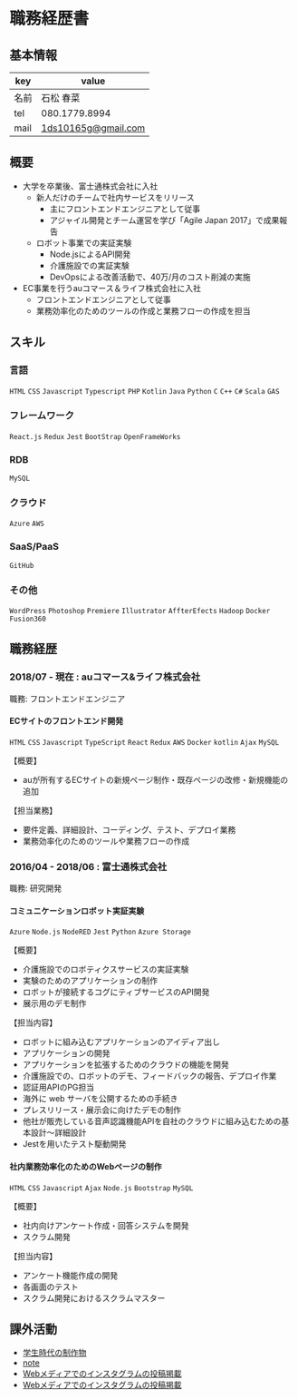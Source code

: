 # 職務経歴書

## 基本情報

|key|value|
|---|-----|
|名前|石松 春菜|
|tel|080.1779.8994|
|mail|1ds10165g@gmail.com|

## 概要
- 大学を卒業後、富士通株式会社に入社
  - 新人だけのチームで社内サービスをリリース
    - 主にフロントエンドエンジニアとして従事
    - アジャイル開発とチーム運営を学び「Agile Japan 2017」で成果報告
  - ロボット事業での実証実験
    - Node.jsによるAPI開発
    - 介護施設での実証実験
    - DevOpsによる改善活動で、40万/月のコスト削減の実施
- EC事業を行うauコマース＆ライフ株式会社に入社
  - フロントエンドエンジニアとして従事
  - 業務効率化のためのツールの作成と業務フローの作成を担当

## スキル

### 言語
`HTML` `CSS` `Javascript` `Typescript` `PHP` `Kotlin` `Java` `Python` `C` `C++` `C#` `Scala` `GAS`

### フレームワーク

`React.js` `Redux` `Jest` `BootStrap` `OpenFrameWorks`

### RDB
`MySQL`

### クラウド
`Azure` `AWS`

### SaaS/PaaS
`GitHub`

### その他
`WordPress` `Photoshop` `Premiere` `Illustrator` `AffterEfects` `Hadoop` `Docker` `Fusion360`


## 職務経歴

### 2018/07 - 現在 : auコマース&ライフ株式会社

職務: フロントエンドエンジニア

#### ECサイトのフロントエンド開発
`HTML` `CSS` `Javascript` `TypeScript` `React` `Redux` `AWS` `Docker` `kotlin` `Ajax` `MySQL`

【概要】
- auが所有するECサイトの新規ページ制作・既存ページの改修・新規機能の追加

【担当業務】
- 要件定義、詳細設計、コーディング、テスト、デプロイ業務
- 業務効率化のためのツールや業務フローの作成

### 2016/04 - 2018/06 : 富士通株式会社

職務: 研究開発

#### コミュニケーションロボット実証実験
`Azure` `Node.js` `NodeRED` `Jest` `Python` `Azure Storage`

【概要】
- 介護施設でのロボティクスサービスの実証実験
- 実験のためのアプリケーションの制作
- ロボットが接続するコグにティブサービスのAPI開発
- 展示用のデモ制作

【担当内容】
- ロボットに組み込むアプリケーションのアイディア出し
- アプリケーションの開発
- アプリケーションを拡張するためのクラウドの機能を開発
- 介護施設での、ロボットのデモ、フィードバックの報告、デプロイ作業
- 認証用APIのPG担当
- 海外に web サーバを公開するための手続き
- プレスリリース・展示会に向けたデモの制作
- 他社が販売している音声認識機能APIを自社のクラウドに組み込むための基本設計〜詳細設計
- Jestを用いたテスト駆動開発

#### 社内業務効率化のためのWebページの制作
`HTML` `CSS` `Javascript` `Ajax` `Node.js` `Bootstrap` `MySQL`

【概要】
- 社内向けアンケート作成・回答システムを開発
- スクラム開発

【担当内容】
- アンケート機能作成の開発
- 各画面のテスト
- スクラム開発におけるスクラムマスター

## 課外活動

* [学生時代の制作物](https://1ds10165g.wixsite.com/portfolio/portfolio)
* [note](https://note.com/haruna_new_elite)
* [Webメディアでのインスタグラムの投稿掲載](https://nlab.itmedia.co.jp/nl/spv/2011/28/news006.html)
* [Webメディアでのインスタグラムの投稿掲載](https://curazy.com/archives/274607)
